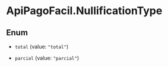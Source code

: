 # ApiPagoFacil.NullificationType

## Enum


* `total` (value: `"total"`)

* `parcial` (value: `"parcial"`)


